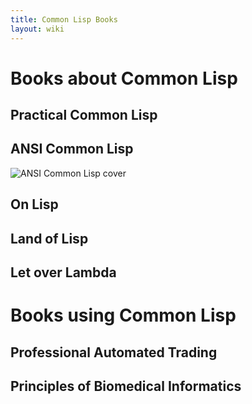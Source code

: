 ```yaml
---
title: Common Lisp Books
layout: wiki
---
```


# Books about Common Lisp

## Practical Common Lisp

## ANSI Common Lisp

![ANSI Common Lisp cover](http://ep.yimg.com/ca/I/paulgraham_2202_3547458)

## On Lisp

## Land of Lisp

## Let over Lambda

# Books using Common Lisp

## Professional Automated Trading

## Principles of Biomedical Informatics

